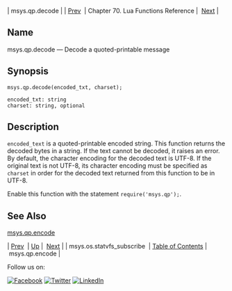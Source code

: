 | msys.qp.decode |
| [Prev](lua.ref.msys.os.statvfs_subscribe.php)  | Chapter 70. Lua Functions Reference |  [Next](lua.ref.msys.qp.encode.php) |

<a name="lua.ref.msys.qp.decode"></a>
## Name

msys.qp.decode — Decode a quoted-printable message

<a name="idp18341280"></a>
## Synopsis

`msys.qp.decode(encoded_txt, charset);`

```
encoded_txt: string
charset: string, optional
```
<a name="idp18344288"></a>
## Description

`encoded_text` is a quoted-printable encoded string. This function returns the decoded bytes in a string. If the text cannot be decoded, it raises an error. By default, the character encoding for the decoded text is UTF-8\. If the original text is not UTF-8, its character encoding must be specified as `charset` in order for the decoded text returned from this function to be in UTF-8.

Enable this function with the statement `require('msys.qp');`.

<a name="idp18348320"></a>
## See Also

[msys.qp.encode](lua.ref.msys.qp.encode.php "msys.qp.encode")

| [Prev](lua.ref.msys.os.statvfs_subscribe.php)  | [Up](lua.function.details.php) |  [Next](lua.ref.msys.qp.encode.php) |
| msys.os.statvfs_subscribe  | [Table of Contents](index.php) |  msys.qp.encode |

Follow us on:

[![Facebook](https://support.messagesystems.com/images/icon-facebook.png)](http://www.facebook.com/messagesystems) [![Twitter](https://support.messagesystems.com/images/icon-twitter.png)](http://twitter.com/#!/MessageSystems) [![LinkedIn](https://support.messagesystems.com/images/icon-linkedin.png)](http://www.linkedin.com/company/message-systems)